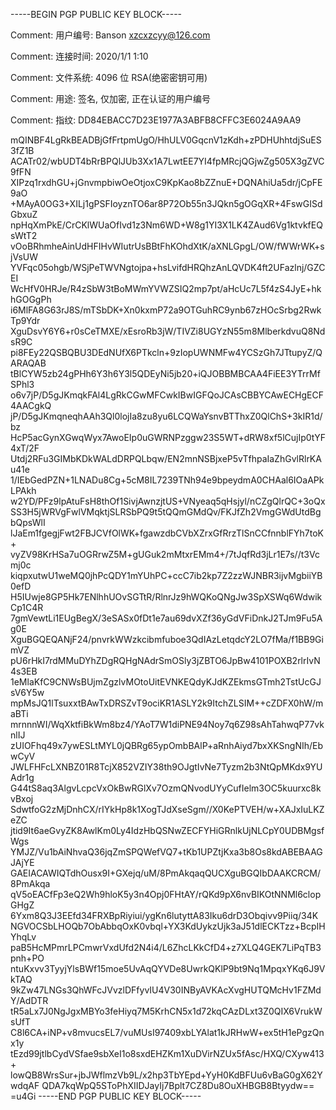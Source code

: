 -----BEGIN PGP PUBLIC KEY BLOCK-----

Comment: 用户编号:	Banson <xzcxzcyy@126.com>

Comment: 连接时间:	2020/1/1 1:10

Comment: 文件系统:	4096 位 RSA(绝密密钥可用)

Comment: 用途:	签名, 仅加密, 正在认证的用户编号

Comment: 指纹:	DD84EBACC7D23E1977A3ABFB8CFFC3E6024A9AA9

mQINBF4LgRkBEADBjGfFrtpmUgO/HhULV0GqcnV1zKdh+zPDHUhhtdjSuES3fZ1B
ACATr02/wbUDT4bRrBPQlJUb3Xx1A7LwtEE7YI4fpMRcjQGjwZg505X3gZVC9fFN
XIPzq1rxdhGU+jGnvmpbiwOeOtjoxC9KpKao8bZZnuE+DQNAhiUa5dr/jCpFE9aO
+MAyA0OG3+XILj1gPSFIoyznTO6ar8P72Ob55n3JQkn5gOGqXR+4FswGISdGbxuZ
npHqXmPkE/CrCKlWUaOfIvd1z3Nm6WD+W8g1YI3X1LK4ZAud6Vg1ktvkfEQsWtT2
vOoBRhmheAinUdHFIHvWIutrUsBBtFhKOhdXtK/aXNLGpgL/OW/fWWrWK+sjVsUW
YVFqc05ohgb/WSjPeTWVNgtojpa+hsLvifdHRQhzAnLQVDK4ft2UFazlnj/GZCEI
WcHfV0HRJe/R4zSbW3tBoMWmYVWZSIQ2mp7pt/aHcUc7L5f4zS4JyE+hkhGOGgPh
i6MlFA8G63rJ8S/mTSbDK+Xn0kxmP72a9OTGuhRC9ynb67zHOcSrbg2RwkTp9Ydr
XguDsvY6Y6+r0sCeTMXE/xEsroRb3jW/TIVZi8UGYzN55m8MlberkdvuQ8NdsR9C
pi8FEy22QSBQBU3DEdNUfX6PTkcln+9zIopUWNMFw4YCSzGh7JTtupyZ/QARAQAB
tBlCYW5zb24gPHh6Y3h6Y3l5QDEyNi5jb20+iQJOBBMBCAA4FiEE3YTrrMfSPhl3
o6v7jP/D5gJKmqkFAl4LgRkCGwMFCwkIBwIGFQoJCAsCBBYCAwECHgECF4AACgkQ
jP/D5gJKmqneqhAAh3Ql0lojIa8zu8yu6LCQWaYsnvBTThxZ0QlChS+3kIR1d/bz
HcP5acGynXGwqWyx7AwoEIp0uGWRNPzggw23S5WT+dRW8xf5lCujIp0tYF4xT/2F
Utdj2RFu3GIMbKDkWALdDRPQLbqw/EN2mnNSBjxeP5vTfhpaIaZhGvlRlrKAu41e
1/IEbGedPZN+1LNADu8Cg+5cM8IL7239TNh94e9bpeydmA0CHAal6IOaAPkLPAkh
w2YD/PFz9lpAtuFsH8thOf1SivjAwnzjtUS+VNyeaq5qHsjyl/nCZgQlrQC+3oQx
SS3H5jWRVgFwlVMqktjSLRSbPQ9t5tQQmGMdQv/FKJfZh2VmgGWdUtdBgbQpsWlI
lJaEm1fgegjFwt2FBJCVfOlWK+fgawzdbCVbXZrxGfRrzTlSnCCfnnblFYh7toK+
vyZV98KrHSa7uOGRrwZ5M+gUGuk2mMtxrEMm4+/7tJqfRd3jLr1E7s//t3Vcmj0c
kiqpxutwU1weMQ0jhPcQDY1mYUhPC+ccC7ib2kp7Z2zzWJNBR3ijvMgbiiYB0efD
H5IUwje8GP5Hk7ENlhhUOvSGTtR/RlnrJz9hWQKoQNgJw3SpXSWq6WdwikCp1C4R
7gmVewtLi1EUgBegX/3eSASx0fDt1e7au69dvXZf36yGdVFiDnkJ2TJm9Fu5Ag0E
XguBGQEQANjF24/pnvrkWWzkcibmfuboe3QdIAzLetqdcY2LO7fMa/f1BB9GimVZ
pU6rHkI7rdMMuDYhZDgRQHgNAdrSmOSly3jZBTO6JpBw4101POXB2rlrIvN4s3EB
1eMlaKfC9CNWsBUjmZgzlvMOtoUitEVNKEQdyKJdKZEkmsGTmh2TstUcGJsV6Y5w
mpMsJQ1lTsuxxtBAwTxDRSZvT9ociKR1ASLY2k9ItchZLSIM++cZDFX0hW/maBTi
mrnnnWI/WqXktfiBkWm8bz4/YAoT7W1diPNE94Noy7q6Z98sAhTahwqP77vknlIJ
zUIOFhq49x7ywESLtMYL0jQBRg65ypOmbBAlP+aRnhAiyd7bxXKSngNIh/EbwCyV
JWLFHFcLXNBZ01R8TcjX852VZIY38th9OJgtIvNe7Tyzm2b3NtQpMKdx9YUAdr1g
G44tS8aq3AlgvLcpcVxOkBwRGlXv7OzmQNvodUYyCufIelm3OC5kuurxc8kvBxoj
SdwtfoG2zMjDnhCX/rIYkHp8k1XogTJdXseSgm//X0KePTVEH/w+XAJxIuLKZeZC
jtid9It6aeGvyZK8AwlKm0Ly4IdzHbQSNwZECFYHiGRnlkUjNLCpY0UDBMgsfWgs
YMJZ/Vu1bAiNhvaQ36jqZmSPQWefVQ7+tKb1UPZtjKxa3b8Os8kdABEBAAGJAjYE
GAEIACAWIQTdhOusx9I+GXejq/uM/8PmAkqaqQUCXguBGQIbDAAKCRCM/8PmAkqa
qV5oEACfFp3eQ2Wh9hloK5y3n4Opj0FHtAY/rQKd9pX6nvBIKOtNNMl6clopGHgZ
6Yxm8Q3J3EEfd34FRXBpRiyiui/ygKn6lutyttA83Iku6drD3Obqivv9Piiq/34K
NGVOCSbLHOQb7ObAbbqOxK0vbql+YX3KdUykzUjk3aJ51dlECKTzz+BcpIHYhqLv
paB5HcMPmrLPCmwrVxdUfd2N4i4/L6ZhcLKkCfD4+z7XLQ4GEK7LiPqTB3pnh+PO
ntuKxvv3TyyjYlsBWf15moe5UvAqQYVDe8UwrkQKlP9bt9Nq1MpqxYKq6J9VkTAQ
9kZw47LNGs3QhWFcJVvzlDFfyvIU4V30INByAVKAcXvgHUTQMcHv1FZMdY/AdDTR
tR5aLx7J0NgJgxMBYo3feHiyq7M5KrhCN5x1d72kqCAzDLxt3Z0QIX6VrukWsUfT
C8l6CA+iNP+v8mvucsEL7/vuMUsI97409xbLYAlat1kJRHwW+ex5tH1ePgzQnx1y
tEzd99jtlbCydVSfae9sbXeI1o8sxdEHZKm1XuDVirNZUx5fAsc/HXQ/CXyw413+
lowQB8WrsSur+jbJWflmzVb9L/x2hp3TbYEpd+YyH0KdBFUu6vBaG0gX62YwdqAF
QDA7kqWpQ5SToPhXIIDJayIj7Bplt7CZ8Du8OuXHBGB8Btyydw==
=u4Gi
-----END PGP PUBLIC KEY BLOCK-----
